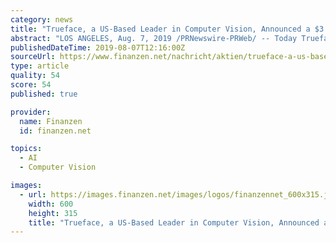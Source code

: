 ```yaml
---
category: news
title: "Trueface, a US-Based Leader in Computer Vision, Announced a $3.7 Million Seed Funding Round"
abstract: "LOS ANGELES, Aug. 7, 2019 /PRNewswire-PRWeb/ -- Today Trueface, a US-based leader in computer vision, announced a $3.7 million seed funding round led by Lavrock Ventures with participation from Scout Ventures and Advantage Ventures. Utilizing machine ..."
publishedDateTime: 2019-08-07T12:16:00Z
sourceUrl: https://www.finanzen.net/nachricht/aktien/trueface-a-us-based-leader-in-computer-vision-announced-a-3-7-million-seed-funding-round-7851659
type: article
quality: 54
score: 54
published: true

provider:
  name: Finanzen
  id: finanzen.net

topics:
  - AI
  - Computer Vision

images:
  - url: https://images.finanzen.net/images/logos/finanzennet_600x315.jpg
    width: 600
    height: 315
    title: "Trueface, a US-Based Leader in Computer Vision, Announced a $3.7 Million Seed Funding Round"
---
```

